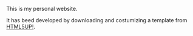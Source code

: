 This is my personal website. 

It has beed developed by downloading and costumizing a template from [HTML5UP!](https://html5up.net/).